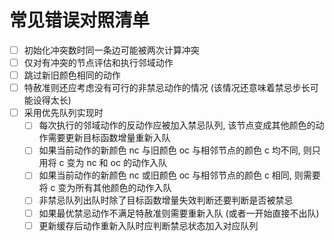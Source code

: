 # 常见错误对照清单

- [ ] 初始化冲突数时同一条边可能被两次计算冲突
- [ ] 仅对有冲突的节点评估和执行邻域动作
- [ ] 跳过新旧颜色相同的动作
- [ ] 特赦准则还应考虑没有可行的非禁忌动作的情况 (该情况还意味着禁忌步长可能设得太长)
- [ ] 采用优先队列实现时
  - [ ] 每次执行的邻域动作的反动作应被加入禁忌队列, 该节点变成其他颜色的动作需要更新目标函数增量重新入队
  - [ ] 如果当前动作的新颜色 nc 与旧颜色 oc 与相邻节点的颜色 c 均不同, 则只用将 c 变为 nc 和 oc 的动作入队
  - [ ] 如果当前动作的新颜色 nc 或旧颜色 oc 与相邻节点的颜色 c 相同, 则需要将 c 变为所有其他颜色的动作入队
  - [ ] 非禁忌队列出队时除了目标函数增量失效判断还要判断是否被禁忌
  - [ ] 如果最优禁忌动作不满足特赦准则需要重新入队 (或者一开始直接不出队)
  - [ ] 更新缓存后动作重新入队时应判断禁忌状态加入对应队列
